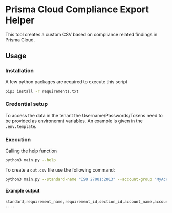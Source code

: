 # Prisma Cloud Compliance Export Helper
This tool creates a custom CSV based on compliance related findings in Prisma Cloud.

## Usage
### Installation
A few python packages are required to execute this script
```bash
pip3 install -r requirements.txt
```

### Credential setup
To access the data in the tenant the Username/Passwords/Tokens need to be provided as environemnt variables.
An example is given in the `.env.template`.

### Execution
Calling the help function
```bash
python3 main.py --help
```
To create a `out.csv` file use the following command:
```bash
python3 main.py --standard-name "ISO 27001:2013" --account-group "MyAccountGroup" --output-file "out.csv" --stack-name "api2.eu"
```

#### Example output
```
standard,requirement_name,requirement_id,section_id,account_name,account_id,provider,rrn
....
```
